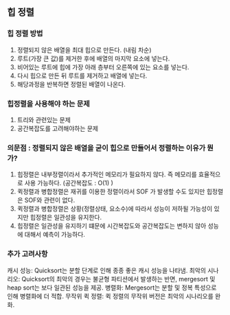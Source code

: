 ## 힙 정렬

### 힙 정렬 방법
1. 정렬되지 않은 배열을 최대 힙으로 만든다. (내림 차순)
2. 루트(가장 큰 값)를 제거한 후에 배열의 마지막 요소에 넣는다.
3. 비어있는 루트에 힙에 가장 아래 층부터 오른쪽에 있는 요소를 넣는다.
4. 다시 힙으로 만든 뒤 루트를 제거하고 배열에 넣는다.
5. 해당과정을 반복하면 정렬된 배열이 나온다.

### 힙정렬을 사용해야 하는 문제
1. 트리와 관련있는 문제
2. 공간복잡도를 고려해야하는 문제

### 의문점 : 정렬되지 않은 배열을 굳이 힙으로 만들어서 정렬하는 이유가 뭔가?

1. 힙정렬은 내부정렬이라서 추가적인 메모리가 필요하지 않다. 즉 메모리를 효율적으로 사용 가능하다. (공간복잡도 : O(1) )
2. 퀵정렬과 병합정렬은 재귀를 이용한 정렬이라서 SOF 가 발생할 수도 있지만 힙정렬은 SOF와 관련이 없다.
3. 퀵정렬과 병합정렬은 상황(정렬상태, 요소수)에 따라서 성능이 저하될 가능성이 있지만 힙정렬은 일관성을 유지한다.
4. 힙정렬은 일관성을 유지하기 떄문에 시간복잡도와 공간복잡도는 변하지 않아 성능에 대해서 예측이 가능하다.

### 추가 고려사항
캐시 성능: Quicksort는 분할 단계로 인해 종종 좋은 캐시 성능을 나타냄.
최악의 시나리오: Quicksort의 최악의 경우는 불균형 파티션에서 발생하는 반면, mergesort 및 heap sort는 보다 일관된 성능을 제공.
병렬화: Mergesort는 분할 및 정복 특성으로 인해 병렬화에 더 적합.
무작위 퀵 정렬: 퀵 정렬의 무작위 버전은 최악의 시나리오를 완화.
